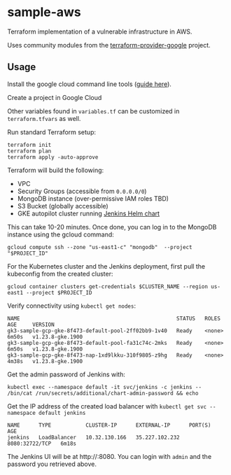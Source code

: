 # sample-aws

Terraform implementation of a vulnerable infrastructure in AWS.

Uses community modules from the [terraform-provider-google](https://github.com/hashicorp/terraform-provider-google) project.

## Usage

Install the google cloud command line tools ([guide here](https://cloud.google.com/sdk/docs/install)).

Create a project in Google Cloud

Other variables found in `variables.tf` can be customized in `terraform.tfvars` as well.

Run standard Terraform setup:

```
terraform init
terraform plan
terraform apply -auto-approve
```

Terraform will build the following:
- VPC
- Security Groups (accessible from `0.0.0.0/0`)
- MongoDB instance (over-permissive IAM roles TBD)
- S3 Bucket (globally accessible)
- GKE autopilot cluster running [Jenkins Helm chart](https://github.com/jenkinsci/helm-charts)

This can take 10-20 minutes.  Once done, you can log in to the MongoDB instance using the gcloud command:

`gcloud compute ssh --zone "us-east1-c" "mongodb"  --project "$PROJECT_ID"`

For the Kubernetes cluster and the Jenkins deployment, first pull the kubeconfig from the created cluster:

`gcloud container clusters get-credentials $CLUSTER_NAME --region us-east1 --project $PROJECT_ID`

Verify connectivity using `kubectl get nodes`:
```
NAME                                                  STATUS   ROLES    AGE     VERSION
gk3-sample-gcp-gke-8f473-default-pool-2ff02bb9-1v40   Ready    <none>   6m50s   v1.23.8-gke.1900
gk3-sample-gcp-gke-8f473-default-pool-fa31c74c-2mks   Ready    <none>   6m50s   v1.23.8-gke.1900
gk3-sample-gcp-gke-8f473-nap-1xd9lkku-310f9805-z9hg   Ready    <none>   4m38s   v1.23.8-gke.1900
```

Get the admin password of Jenkins with:
```
kubectl exec --namespace default -it svc/jenkins -c jenkins -- /bin/cat /run/secrets/additional/chart-admin-password && echo
```

Get the IP address of the created load balancer with `kubectl get svc --namespace default jenkins`

```
NAME      TYPE           CLUSTER-IP      EXTERNAL-IP      PORT(S)          AGE
jenkins   LoadBalancer   10.32.130.166   35.227.102.232   8080:32722/TCP   6m18s
```

The Jenkins UI will be at http://<EXTERNAL-IP>:8080.  You can login with `admin` and the password you retrieved above.
